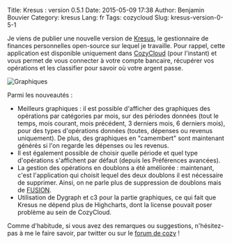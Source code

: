Title: Kresus : version 0.5.1
Date: 2015-05-09 17:38
Author: Benjamin Bouvier
Category: kresus
Lang: fr
Tags: cozycloud
Slug: kresus-version-0-5-1

Je viens de publier une nouvelle version de
[Kresus](https://github.com/bnjbvr/kresus), le gestionnaire de finances
personnelles open-source sur lequel je travaille. Pour rappel, cette
application est disponible uniquement dans [CozyCloud](https://cozy.io)
(pour l'instant) et vous permet de vous connecter à votre compte
bancaire, récupérer vos opérations et les classifier pour savoir où
votre argent passe.

![Graphiques]({filename}/images/kresus-051.png)

Parmi les nouveautés :

-   Meilleurs graphiques : il est possible d'afficher des graphiques des
    opérations par catégories par mois, sur des périodes données (tout
    le temps, mois courant, mois précédent, 3 derniers mois, 6 derniers
    mois), pour des types d'opérations données (toutes, dépenses ou
    revenus uniquement). De plus, des graphiques en "camembert" sont
    maintenant générés si l'on regarde les dépenses ou les revenus.
-   Il est également possible de choisir quelle période et quel type
    d'opérations s'affichent par défaut (depuis les Préférences
    avancées).
-   La gestion des opérations en doublons a été améliorée : maintenant,
    c'est l'application qui choisit lequel des deux doublons il est
    nécessaire de supprimer. Ainsi, on ne parle plus de suppression de
    doublons mais de
    [FUSION](https://www.youtube.com/watch?v=JatzJYDqfAE).
-   Utilisation de Dygraph et c3 pour la partie graphiques, ce qui fait
    que Kresus ne dépend plus de Highcharts, dont la license pouvait
    poser problème au sein de CozyCloud.

Comme d'habitude, si vous avez des remarques ou suggestions,
n'hésitez-pas à me le faire savoir, par twitter ou sur le [forum de
cozy](https://forum.cozy.io/t/app-kresus/224) !
